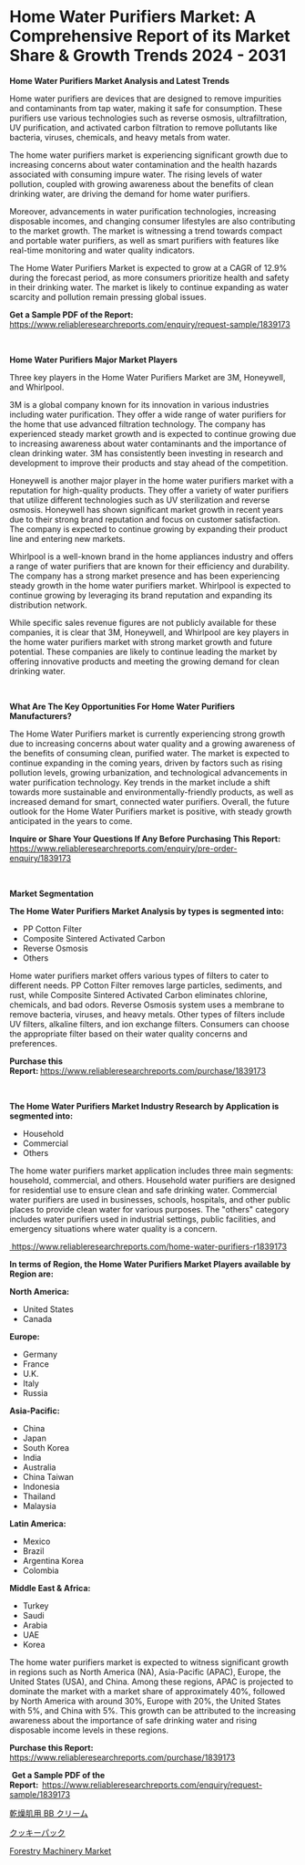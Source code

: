 <p><h1>Home Water Purifiers Market: A Comprehensive Report of its Market Share & Growth Trends 2024 - 2031</h1></p><p><strong>Home Water Purifiers Market Analysis and Latest Trends</strong></p>
<p><p>Home water purifiers are devices that are designed to remove impurities and contaminants from tap water, making it safe for consumption. These purifiers use various technologies such as reverse osmosis, ultrafiltration, UV purification, and activated carbon filtration to remove pollutants like bacteria, viruses, chemicals, and heavy metals from water.</p><p>The home water purifiers market is experiencing significant growth due to increasing concerns about water contamination and the health hazards associated with consuming impure water. The rising levels of water pollution, coupled with growing awareness about the benefits of clean drinking water, are driving the demand for home water purifiers.</p><p>Moreover, advancements in water purification technologies, increasing disposable incomes, and changing consumer lifestyles are also contributing to the market growth. The market is witnessing a trend towards compact and portable water purifiers, as well as smart purifiers with features like real-time monitoring and water quality indicators.</p><p>The Home Water Purifiers Market is expected to grow at a CAGR of 12.9% during the forecast period, as more consumers prioritize health and safety in their drinking water. The market is likely to continue expanding as water scarcity and pollution remain pressing global issues.</p></p>
<p><strong>Get a Sample PDF of the Report:&nbsp;</strong> <a href="https://www.reliableresearchreports.com/enquiry/request-sample/1839173">https://www.reliableresearchreports.com/enquiry/request-sample/1839173</a></p>
<p>&nbsp;</p>
<p><strong>Home Water Purifiers Major Market Players</strong></p>
<p><p>Three key players in the Home Water Purifiers Market are 3M, Honeywell, and Whirlpool. </p><p>3M is a global company known for its innovation in various industries including water purification. They offer a wide range of water purifiers for the home that use advanced filtration technology. The company has experienced steady market growth and is expected to continue growing due to increasing awareness about water contaminants and the importance of clean drinking water. 3M has consistently been investing in research and development to improve their products and stay ahead of the competition.</p><p>Honeywell is another major player in the home water purifiers market with a reputation for high-quality products. They offer a variety of water purifiers that utilize different technologies such as UV sterilization and reverse osmosis. Honeywell has shown significant market growth in recent years due to their strong brand reputation and focus on customer satisfaction. The company is expected to continue growing by expanding their product line and entering new markets.</p><p>Whirlpool is a well-known brand in the home appliances industry and offers a range of water purifiers that are known for their efficiency and durability. The company has a strong market presence and has been experiencing steady growth in the home water purifiers market. Whirlpool is expected to continue growing by leveraging its brand reputation and expanding its distribution network.</p><p>While specific sales revenue figures are not publicly available for these companies, it is clear that 3M, Honeywell, and Whirlpool are key players in the home water purifiers market with strong market growth and future potential. These companies are likely to continue leading the market by offering innovative products and meeting the growing demand for clean drinking water.</p></p>
<p>&nbsp;</p>
<p><strong>What Are The Key Opportunities For Home Water Purifiers Manufacturers?</strong></p>
<p><p>The Home Water Purifiers market is currently experiencing strong growth due to increasing concerns about water quality and a growing awareness of the benefits of consuming clean, purified water. The market is expected to continue expanding in the coming years, driven by factors such as rising pollution levels, growing urbanization, and technological advancements in water purification technology. Key trends in the market include a shift towards more sustainable and environmentally-friendly products, as well as increased demand for smart, connected water purifiers. Overall, the future outlook for the Home Water Purifiers market is positive, with steady growth anticipated in the years to come.</p></p>
<p><strong>Inquire or Share Your Questions If Any Before Purchasing This Report:</strong> <a href="https://www.reliableresearchreports.com/enquiry/pre-order-enquiry/1839173">https://www.reliableresearchreports.com/enquiry/pre-order-enquiry/1839173</a></p>
<p>&nbsp;</p>
<p><strong>Market Segmentation</strong></p>
<p><strong>The Home Water Purifiers Market Analysis by types is segmented into:</strong></p>
<p><ul><li>PP Cotton Filter</li><li>Composite Sintered Activated Carbon</li><li>Reverse Osmosis</li><li>Others</li></ul></p>
<p><p>Home water purifiers market offers various types of filters to cater to different needs. PP Cotton Filter removes large particles, sediments, and rust, while Composite Sintered Activated Carbon eliminates chlorine, chemicals, and bad odors. Reverse Osmosis system uses a membrane to remove bacteria, viruses, and heavy metals. Other types of filters include UV filters, alkaline filters, and ion exchange filters. Consumers can choose the appropriate filter based on their water quality concerns and preferences.</p></p>
<p><strong>Purchase this Report:&nbsp;</strong><a href="https://www.reliableresearchreports.com/purchase/1839173">https://www.reliableresearchreports.com/purchase/1839173</a></p>
<p>&nbsp;</p>
<p><strong>The Home Water Purifiers Market Industry Research by Application is segmented into:</strong></p>
<p><ul><li>Household</li><li>Commercial</li><li>Others</li></ul></p>
<p><p>The home water purifiers market application includes three main segments: household, commercial, and others. Household water purifiers are designed for residential use to ensure clean and safe drinking water. Commercial water purifiers are used in businesses, schools, hospitals, and other public places to provide clean water for various purposes. The "others" category includes water purifiers used in industrial settings, public facilities, and emergency situations where water quality is a concern.</p></p>
<p><a href="https://www.reliableresearchreports.com/home-water-purifiers-r1839173">&nbsp;https://www.reliableresearchreports.com/home-water-purifiers-r1839173</a></p>
<p><strong>In terms of Region, the Home Water Purifiers Market Players available by Region are:</strong></p>
<p>
    <p> <strong> North America: </strong>
        <ul>
            <li>United States</li>
            <li>Canada</li>
        </ul>
        </p> 
    <p> <strong> Europe: </strong>
        <ul>
            <li>Germany</li>
            <li>France</li>
            <li>U.K.</li>
            <li>Italy</li>
            <li>Russia</li>
        </ul>
        </p> 
    <p> <strong> Asia-Pacific: </strong>
        <ul>
            <li>China</li>
            <li>Japan</li>
            <li>South Korea</li>
            <li>India</li>
            <li>Australia</li>
            <li>China Taiwan</li>
            <li>Indonesia</li>
            <li>Thailand</li>
            <li>Malaysia</li>
        </ul>
        </p> 
    <p> <strong> Latin America: </strong>
        <ul>
            <li>Mexico</li>
            <li>Brazil</li>
            <li>Argentina Korea</li>
            <li>Colombia</li>
        </ul>
        </p> 
    <p> <strong> Middle East & Africa: </strong>
        <ul>
            <li>Turkey</li>
            <li>Saudi</li>
            <li>Arabia</li>
            <li>UAE</li>
            <li>Korea</li>
        </ul>
    </p>
    </p>
<p><p>The home water purifiers market is expected to witness significant growth in regions such as North America (NA), Asia-Pacific (APAC), Europe, the United States (USA), and China. Among these regions, APAC is projected to dominate the market with a market share of approximately 40%, followed by North America with around 30%, Europe with 20%, the United States with 5%, and China with 5%. This growth can be attributed to the increasing awareness about the importance of safe drinking water and rising disposable income levels in these regions.</p></p>
<p><strong>Purchase this Report: </strong><a href="https://www.reliableresearchreports.com/purchase/1839173">https://www.reliableresearchreports.com/purchase/1839173</a></p>
<p>&nbsp;<strong>Get a Sample PDF of the Report:&nbsp;&nbsp;</strong><a href="https://www.reliableresearchreports.com/enquiry/request-sample/1839173">https://www.reliableresearchreports.com/enquiry/request-sample/1839173</a></p>
<p><strong></strong></p>
<p><p><a href="https://github.com/RodHoppe07/Market-Research-Report-List-1/blob/main/476242231732.md">乾燥肌用 BB クリーム</a></p><p><a href="https://github.com/laurenreichert/Market-Research-Report-List-1/blob/main/479180331731.md">クッキーパック</a></p><p><a href="https://github.com/mbisetmhermsr/Market-Research-Report-List-2/blob/main/forestry-machinery-market.md">Forestry Machinery Market</a></p></p>
